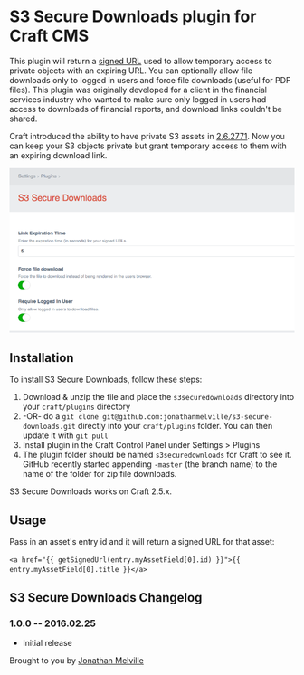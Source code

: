 # S3 Secure Downloads plugin for Craft CMS

This plugin will return a [signed URL](http://docs.aws.amazon.com/AmazonS3/latest/dev/ShareObjectPreSignedURL.html) used to allow temporary access to private objects with an expiring URL. You can optionally allow file downloads only to logged in users and force file downloads (useful for PDF files). This plugin was originally developed for a client in the financial services industry who wanted to make sure only logged in users had access to downloads of financial reports, and download links couldn't be shared.

Craft introduced the ability to have private S3 assets in [2.6.2771](https://craftcms.com/changelog#build2771). Now you can keep your S3 objects private but grant temporary access to them with an expiring download link. 

![Alt text](resources/screenshots/screenshot.png?raw=true "Screenshot")

## Installation

To install S3 Secure Downloads, follow these steps:

1. Download & unzip the file and place the `s3securedownloads` directory into your `craft/plugins` directory
2.  -OR- do a `git clone git@github.com:jonathanmelville/s3-secure-downloads.git` directly into your `craft/plugins` folder.  You can then update it with `git pull`
3. Install plugin in the Craft Control Panel under Settings > Plugins
4. The plugin folder should be named `s3securedownloads` for Craft to see it.  GitHub recently started appending `-master` (the branch name) to the name of the folder for zip file downloads.

S3 Secure Downloads works on Craft 2.5.x.

## Usage

Pass in an asset's entry id and it will return a signed URL for that asset:

`<a href="{{ getSignedUrl(entry.myAssetField[0].id) }}">{{ entry.myAssetField[0].title }}</a>`

## S3 Secure Downloads Changelog

### 1.0.0 -- 2016.02.25

* Initial release

Brought to you by [Jonathan Melville](http://jonathanmelville.com)